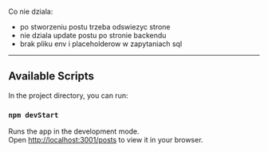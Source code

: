 Co nie dziala:

- po stworzeniu postu trzeba odswiezyc strone
- nie dziala update postu po stronie backendu
- brak pliku env i placeholderow w zapytaniach sql

---

## Available Scripts

In the project directory, you can run:

### `npm devStart`

Runs the app in the development mode.\
Open [http://localhost:3001/posts](http://localhost:3001/posts) to view it in your browser.

